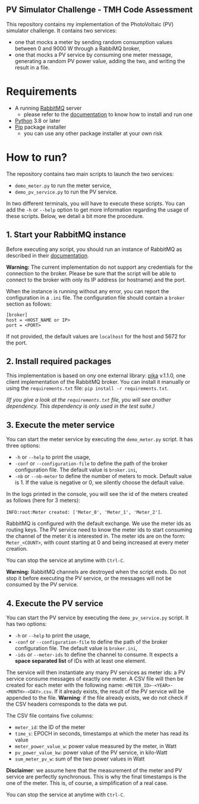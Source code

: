 PV Simulator  Challenge - TMH Code Assessment
---

This repository contains my implementation of the PhotoVoltaic (PV) simulator challenge. It contains two services:

- one that mocks a meter by sending random consumption values between 0 and 9000 W through a RabbiMQ broker,
- one that mocks a PV service by consuming one meter message, generating a random PV power value, adding the two, and writing the result in a file.

# Requirements

- A running [RabbitMQ](https://www.rabbitmq.com/) server
    - please refer to the [documentation](https://www.rabbitmq.com/download.html) to know how to install and run one
- [Python](https://www.python.org/) 3.8 or later
- [Pip](https://pypi.org/project/pip/) package installer
    - you can use any other package installer at your own risk

# How to run?

The repository contains two main scripts to launch the two services:

- `demo_meter.py` to run the meter service,
- `demo_pv_service.py` to run the PV service.

In two different terminals, you will have to execute these scripts. You can add the `-h` or `--help` option to get more information regarding the usage of these scripts.
Below, we detail a bit more the procedure.

## 1. Start your RabbitMQ instance

Before executing any script, you should run an instance of RabbitMQ as described in their [documentation](https://www.rabbitmq.com/download.html).

**Warning:** The current implementation do not support any credentials for the connection to the broker.
Please be sure that the script will be able to connect to the broker with only its IP address (or hostname) and the port.

When the instance is running without any error, you can report the configuration in a `.ini` file.
The configuration file should contain a `broker` section as follows:

````
[broker]
host = <HOST_NAME or IP>
port = <PORT>
````

If not provided, the default values are `localhost` for the host and 5672 for the port.

## 2. Install required packages

This implementation is based on ony one external library: [pika](https://pypi.org/project/pika/) v.1.1.0, one client implementation of the RabbitMQ broker.
You can install it manually or using the `requirements.txt` file: `pip install -r requirements.txt`.

*(If you give a look at the `requirements.txt` file, you will see another dependency. 
This dependency is only used in the test suite.)*

## 3. Execute the meter service

You can start the meter service by executing the `demo_meter.py` script.
It has three options:

- `-h` or `--help` to print the usage,
- `-conf` or `--configuration-file` to define the path of the broker configuration file. The default value is `broker.ini`,
- `-nb` or `--nb-meter` to define the number of meters to mock. Default value is 1. If the value is negative or 0, we silently choose the default value.

In the logs printed in the console, you will see the id of the meters created as follows (here for 3 meters):

`INFO:root:Meter created: ['Meter_0', 'Meter_1', 'Meter_2']`.

RabbitMQ is configured with the default exchange.
We use the meter ids as routing keys.
The PV service need to know the meter ids to start consuming the channel of the meter it is interested in.
The meter ids are on the form: `Meter_<COUNT>`, with count starting at 0 and being increased at every meter creation.

You can stop the service at anytime with `Ctrl-C`.

**Warning:** RabbitMQ channels are destroyed when the script ends. 
Do not stop it before executing the PV service, or the messages will not be consumed by the PV service.

## 4. Execute the PV service

You can start the PV service by executing the `demo_pv_service.py` script.
It has two options:

- `-h` or `--help` to print the usage,
- `-conf` or `--configuration-file` to define the path of the broker configuration file. The default value is `broker.ini`,
- `-ids` or `--meter-ids` to define the channel to consume. It expects a **space separated list** of IDs with at least one element.

The service will then instantiate any many PV services as meter ids: a PV service consume messages of exactly one meter.
A CSV file will then be created for each meter with the following name: `<METER_ID>-<YEAR>-<MONTH>-<DAY>.csv`.
If it already exists, the result of the PV service will be appended to the file. 
**Warning**: if the file already exists, we do not check if the CSV headers corresponds to the data we put.

The CSV file contains five columns:

- `meter_id`: the ID of the meter
- `time_s`: EPOCH in seconds, timestamps at which the meter has read its value
- `meter_power_value_w`: power value measured by the meter, in Watt
- `pv_power_value_kw`: power value of the PV service, in kilo-Watt
- `sum_meter_pv_w`: sum of the two power values in Watt

**Disclaimer**: we assume here that the measurement of the meter and PV service are perfectly synchronous. 
This is why the final timestamps is the one of the meter. This is, of course, a simplification of a real case.

You can stop the service at anytime with `Ctrl-C`.